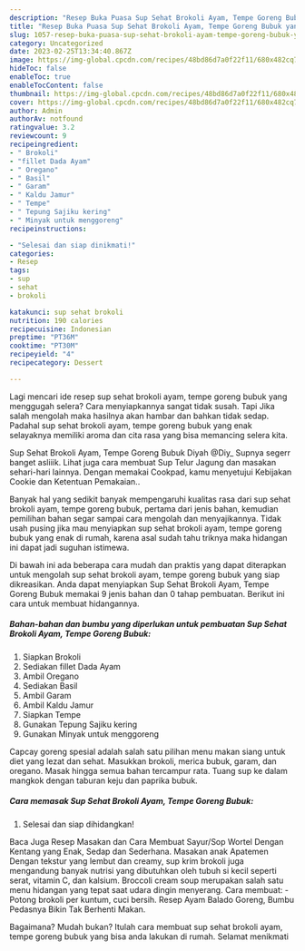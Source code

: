 ```yaml
---
description: "Resep Buka Puasa Sup Sehat Brokoli Ayam, Tempe Goreng Bubuk yang Menggugah Selera"
title: "Resep Buka Puasa Sup Sehat Brokoli Ayam, Tempe Goreng Bubuk yang Menggugah Selera"
slug: 1057-resep-buka-puasa-sup-sehat-brokoli-ayam-tempe-goreng-bubuk-yang-menggugah-selera
category: Uncategorized
date: 2023-02-25T13:34:40.867Z
image: https://img-global.cpcdn.com/recipes/48bd86d7a0f22f11/680x482cq70/sup-sehat-brokoli-ayam-tempe-goreng-bubuk-foto-resep-utama.jpg
hideToc: false
enableToc: true
enableTocContent: false
thumbnail: https://img-global.cpcdn.com/recipes/48bd86d7a0f22f11/680x482cq70/sup-sehat-brokoli-ayam-tempe-goreng-bubuk-foto-resep-utama.jpg
cover: https://img-global.cpcdn.com/recipes/48bd86d7a0f22f11/680x482cq70/sup-sehat-brokoli-ayam-tempe-goreng-bubuk-foto-resep-utama.jpg
author: Admin
authorAv: notfound
ratingvalue: 3.2
reviewcount: 9
recipeingredient:
- " Brokoli"
- "fillet Dada Ayam"
- " Oregano"
- " Basil"
- " Garam"
- " Kaldu Jamur"
- " Tempe"
- " Tepung Sajiku kering"
- " Minyak untuk menggoreng"
recipeinstructions:

- "Selesai dan siap dinikmati!"
categories:
- Resep
tags:
- sup
- sehat
- brokoli

katakunci: sup sehat brokoli 
nutrition: 190 calories
recipecuisine: Indonesian
preptime: "PT36M"
cooktime: "PT30M"
recipeyield: "4"
recipecategory: Dessert

---
```



Lagi mencari ide resep sup sehat brokoli ayam, tempe goreng bubuk yang menggugah selera? Cara menyiapkannya sangat tidak susah. Tapi Jika salah mengolah maka hasilnya akan hambar dan bahkan tidak sedap. Padahal sup sehat brokoli ayam, tempe goreng bubuk yang enak selayaknya memiliki aroma dan cita rasa yang bisa memancing selera kita.


Sup Sehat Brokoli Ayam, Tempe Goreng Bubuk Diyah @Diy_ Supnya segerr banget asliiik. Lihat juga cara membuat Sup Telur Jagung dan masakan sehari-hari lainnya. Dengan memakai Cookpad, kamu menyetujui Kebijakan Cookie dan Ketentuan Pemakaian..

Banyak hal yang sedikit banyak mempengaruhi kualitas rasa dari sup sehat brokoli ayam, tempe goreng bubuk, pertama dari jenis bahan, kemudian pemilihan bahan segar sampai cara mengolah dan menyajikannya. Tidak usah pusing jika mau menyiapkan sup sehat brokoli ayam, tempe goreng bubuk yang enak di rumah, karena asal sudah tahu triknya maka hidangan ini dapat jadi suguhan istimewa.


Di bawah ini ada beberapa cara mudah dan praktis yang dapat diterapkan untuk mengolah sup sehat brokoli ayam, tempe goreng bubuk yang siap dikreasikan. Anda dapat menyiapkan Sup Sehat Brokoli Ayam, Tempe Goreng Bubuk memakai 9 jenis bahan dan 0 tahap pembuatan. Berikut ini cara untuk membuat hidangannya.

<!--inarticleads1-->

##### Bahan-bahan dan bumbu yang diperlukan untuk pembuatan Sup Sehat Brokoli Ayam, Tempe Goreng Bubuk:

1. Siapkan  Brokoli
1. Sediakan fillet Dada Ayam
1. Ambil  Oregano
1. Sediakan  Basil
1. Ambil  Garam
1. Ambil  Kaldu Jamur
1. Siapkan  Tempe
1. Gunakan  Tepung Sajiku kering
1. Gunakan  Minyak untuk menggoreng


Capcay goreng spesial adalah salah satu pilihan menu makan siang untuk diet yang lezat dan sehat. Masukkan brokoli, merica bubuk, garam, dan oregano. Masak hingga semua bahan tercampur rata. Tuang sup ke dalam mangkok dengan taburan keju dan paprika bubuk. 

<!--inarticleads2-->

##### Cara memasak Sup Sehat Brokoli Ayam, Tempe Goreng Bubuk:


1. Selesai dan siap dihidangkan!

Baca Juga Resep Masakan dan Cara Membuat Sayur/Sop Wortel Dengan Kentang yang Enak, Sedap dan Sederhana. Masakan anak Apatemen Dengan tekstur yang lembut dan creamy, sup krim brokoli juga mengandung banyak nutrisi yang dibutuhkan oleh tubuh si kecil seperti serat, vitamin C, dan kalsium. Broccoli cream soup merupakan salah satu menu hidangan yang tepat saat udara dingin menyerang. Cara membuat: - Potong brokoli per kuntum, cuci bersih. Resep Ayam Balado Goreng, Bumbu Pedasnya Bikin Tak Berhenti Makan. 

Bagaimana? Mudah bukan? Itulah cara membuat sup sehat brokoli ayam, tempe goreng bubuk yang bisa anda lakukan di rumah. Selamat menikmati
